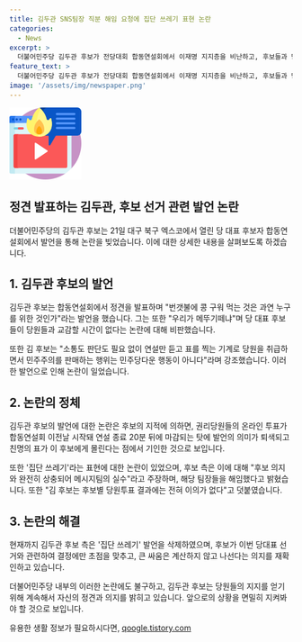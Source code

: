 ```yaml
---
title: 김두관 SNS팀장 직분 해임 요청에 집단 쓰레기 표현 논란
categories:
  - News
excerpt: >
  더불어민주당 김두관 후보가 전당대회 합동연설회에서 이재명 지지층을 비난하고, 후보들과 당원 교감 시간 부족 등을 지적하며 논란을 일으켰다. 후보 발언에 대한 논란이 일자 김 후보 측은 쓰레기 발언을 실수로 한 것으로 밝히고 해당 표현을 삭제했다. 당원들의 온라인 투표 시간이 후보 발표 시간과 겹쳐 정견 발표의 의미가 퇴색되고, 친명의 표가 후보에게 몰리는 문제점을 지적하고 있다. 
feature_text: >
  더불어민주당 김두관 후보가 전당대회 합동연설회에서 이재명 지지층을 비난하고, 후보들과 당원 교감 시간 부족 등을 지적하며 논란을 일으켰다. 후보 발언에 대한 논란이 일자 김 후보 측은 쓰레기 발언을 실수로 한 것으로 밝히고 해당 표현을 삭제했다. 당원들의 온라인 투표 시간이 후보 발표 시간과 겹쳐 정견 발표의 의미가 퇴색되고, 친명의 표가 후보에게 몰리는 문제점을 지적하고 있다. 
image: '/assets/img/newspaper.png'
---
```


<p><img src="/assets/img/news.png" alt="rentncar 속보" /></p>

<h2>정견 발표하는 김두관, 후보 선거 관련 발언 논란</h2>

<p data-ke-size="size16">더불어민주당의 김두관 후보는 21일 대구 북구 엑스코에서 열린 당 대표 후보자 합동연설회에서 발언을 통해 논란을 빚었습니다. 이에 대한 상세한 내용을 살펴보도록 하겠습니다.</p>

<h2 data-ke-size="size26">1. 김두관 후보의 발언</h2>

<p data-ke-size="size16">김두관 후보는 합동연설회에서 정견을 발표하며 "번갯불에 콩 구워 먹는 것은 과연 누구를 위한 것인가"라는 발언을 했습니다. 그는 또한 "우리가 메뚜기떼냐"며 당 대표 후보들이 당원들과 교감할 시간이 없다는 논란에 대해 비판했습니다.</p>

<p data-ke-size="size16">또한 김 후보는 "소통도 판단도 필요 없이 연설만 듣고 표를 찍는 기계로 당원을 취급하면서 민주주의를 판매하는 행위는 민주당다운 행동이 아니다"라며 강조했습니다. 이러한 발언으로 인해 논란이 일었습니다.</p>

<h2 data-ke-size="size26">2. 논란의 정체</h2>

<p data-ke-size="size16">김두관 후보의 발언에 대한 논란은 후보의 지적에 의하면, 권리당원들의 온라인 투표가 합동연설회 이전날 시작돼 연설 종료 20분 뒤에 마감되는 탓에 발언의 의미가 퇴색되고 친명의 표가 이 후보에게 몰린다는 점에서 기인한 것으로 보입니다.</p>

<p data-ke-size="size16">또한 '집단 쓰레기'라는 표현에 대한 논란이 있었으며, 후보 측은 이에 대해 "후보 의지와 완전히 상충되어 메시지팀의 실수"라고 주장하며, 해당 팀장들을 해임했다고 밝혔습니다. 또한 "김 후보는 후보별 당원투표 결과에는 전혀 이의가 없다"고 덧붙였습니다.</p>

<h2 data-ke-size="size26">3. 논란의 해결</h2>

<p data-ke-size="size16">현재까지 김두관 후보 측은 '집단 쓰레기' 발언을 삭제하였으며, 후보가 이번 당대표 선거와 관련하여 결정에만 초점을 맞추고, 큰 싸움은 계산하지 않고 나선다는 의지를 재확인하고 있습니다.</p>

<p data-ke-size="size16">더불어민주당 내부의 이러한 논란에도 불구하고, 김두관 후보는 당원들의 지지를 얻기 위해 계속해서 자신의 정견과 의지를 밝히고 있습니다. 앞으로의 상황을 면밀히 지켜봐야 할 것으로 보입니다.</p>
유용한 생활 정보가 필요하시다면, <a href="https://qoogle.tistory.com" rel="dofollow">qoogle.tistory.com</a>


